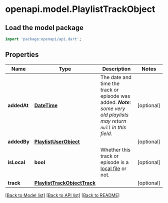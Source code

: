 # openapi.model.PlaylistTrackObject

## Load the model package
```dart
import 'package:openapi/api.dart';
```

## Properties
Name | Type | Description | Notes
------------ | ------------- | ------------- | -------------
**addedAt** | [**DateTime**](DateTime.md) | The date and time the track or episode was added. _**Note**: some very old playlists may return `null` in this field._  | [optional] 
**addedBy** | [**PlaylistUserObject**](PlaylistUserObject.md) |  | [optional] 
**isLocal** | **bool** | Whether this track or episode is a [local file](/documentation/web-api/concepts/playlists/#local-files) or not.  | [optional] 
**track** | [**PlaylistTrackObjectTrack**](PlaylistTrackObjectTrack.md) |  | [optional] 

[[Back to Model list]](../README.md#documentation-for-models) [[Back to API list]](../README.md#documentation-for-api-endpoints) [[Back to README]](../README.md)


